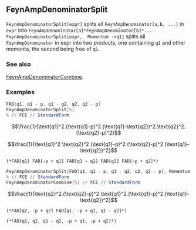 ## FeynAmpDenominatorSplit

`FeynAmpDenominatorSplit[expr]` splits all `FeynAmpDenominator[a,b, ...]` in `expr` into `FeynAmpDenominator[a]*FeynAmpDenominator[b]*...` . `FeynAmpDenominatorSplit[expr,  Momentum ->q1]` splits all `FeynAmpDenominator` in expr into two products, one containing `q1` and other momenta, the second being free of `q1`.

### See also

[FeynAmpDenominatorCombine](FeynAmpDenominatorCombine).

### Examples

```mathematica
FAD[q1, q1 - p, q1 - q2, q2, q2 - p]
FeynAmpDenominatorSplit[%]
% // FCE // StandardForm
```

$$\frac{1}{\text{q1}^2.(\text{q1}-p)^2.(\text{q1}-\text{q2})^2.\text{q2}^2.(\text{q2}-p)^2}$$

$$\frac{1}{\text{q1}^2 \text{q2}^2 (\text{q1}-p)^2 (\text{q2}-p)^2 (\text{q1}-\text{q2})^2}$$

```
(*FAD[q1] FAD[-p + q1] FAD[q1 - q2] FAD[q2] FAD[-p + q2]*)
```

```mathematica
FeynAmpDenominatorSplit[FAD[q1, q1 - p, q1 - q2, q2, q2 - p], Momentum -> {q1}]
% // FCE // StandardForm
FeynAmpDenominatorCombine[%] // FCE // StandardForm
```

$$\frac{1}{\text{q2}^2.(\text{q2}-p)^2 \text{q1}^2.(\text{q1}-p)^2.(\text{q1}-\text{q2})^2}$$

```
(*FAD[q2, -p + q2] FAD[q1, -p + q1, q1 - q2]*)

(*FAD[q1, q2, q1 - q2, -p + q1, -p + q2]*)
```